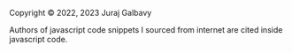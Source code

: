 Copyright © 2022, 2023 Juraj Galbavy

Authors of javascript code snippets I sourced from internet are cited inside javascript code.